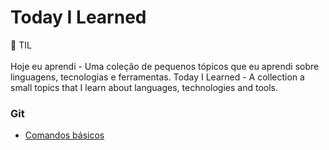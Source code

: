 # Today I Learned

📝 TIL <br><br>
Hoje eu aprendi - Uma coleção de pequenos tópicos que eu aprendi sobre linguagens, tecnologias e ferramentas.
Today I Learned - A collection a small topics that I learn about languages, technologies and tools.

### Git
- [Comandos básicos](comandos-basicos.md)
